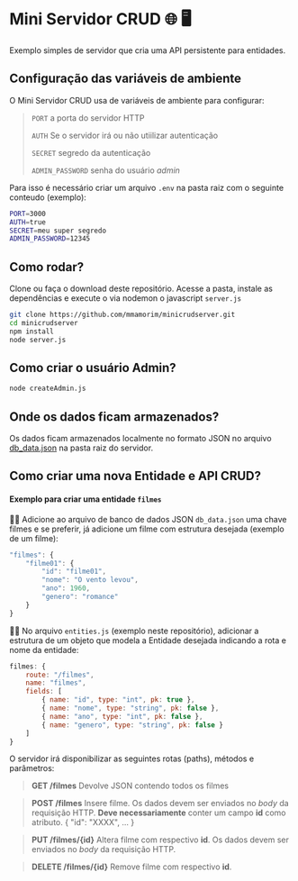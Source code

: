 # Mini Servidor CRUD 🌐 🖥️

Exemplo simples de servidor que cria uma API persistente para entidades.  

## Configuração das variáveis de ambiente

O Mini Servidor CRUD usa de variáveis de ambiente para configurar:
> `PORT` a porta do servidor HTTP
> 
> `AUTH` Se o servidor irá ou não utiilizar autenticação 
> 
> `SECRET` segredo da autenticação
> 
> `ADMIN_PASSWORD` senha do usuário _admin_ 

Para isso é necessário criar um arquivo `.env` na pasta raiz com o seguinte conteudo (exemplo):

```bash
PORT=3000
AUTH=true
SECRET=meu super segredo
ADMIN_PASSWORD=12345
```

## Como rodar?

Clone ou faça o download deste repositório. Acesse a pasta, instale as dependências e execute o via nodemon o javascript `server.js`  

```bash
git clone https://github.com/mmamorim/minicrudserver.git
cd minicrudserver
npm install
node server.js
```

## Como criar o usuário Admin?

```bash
node createAdmin.js
```

## Onde os dados ficam armazenados?

Os dados ficam armazenados localmente no formato JSON no arquivo [db_data.json](db_data.json) na pasta raiz do servidor.

## Como criar uma nova Entidade e API CRUD?

#### Exemplo para criar uma entidade `filmes` 

🧑‍💻 Adicione ao arquivo de banco de dados JSON `db_data.json` uma chave filmes e se preferir, já adicione um filme com estrutura desejada (exemplo de um filme):

~~~javascript 
"filmes": {
    "filme01": {
        "id": "filme01",
        "nome": "O vento levou",
        "ano": 1960,
        "genero": "romance" 
    }
}
~~~

🧑‍💻 No arquivo `entities.js` (exemplo neste repositório), adicionar a estrutura de um objeto que modela a Entidade desejada indicando a rota e nome da entidade:

~~~javascript 
filmes: {
    route: "/filmes",
    name: "filmes",
    fields: [
        { name: "id", type: "int", pk: true },
        { name: "nome", type: "string", pk: false },
        { name: "ano", type: "int", pk: false },
        { name: "genero", type: "string", pk: false }
    ]
}
~~~

O servidor irá disponibilizar as seguintes rotas (paths), métodos e parâmetros:

> **GET 	/filmes**
> Devolve JSON contendo todos os filmes

> **POST 	/filmes**
> Insere filme. Os dados devem ser enviados no *body* da requisição HTTP. 
> **Deve necessariamente** conter um campo **id** como atributo. { "id": "XXXX", ... }

> **PUT 	/filmes/{id}**
> Altera filme com respectivo **id**. Os dados devem ser enviados no *body* da requisição HTTP.

> **DELETE /filmes/{id}**
> Remove filme com respectivo **id**. 



